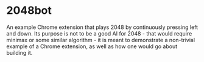 2048bot
=======

An example Chrome extension that plays 2048 by continuously pressing left and down.  Its purpose is not to be a good AI for 2048 - that would require minimax or some similar algorithm - it is meant to demonstrate a non-trivial example of a Chrome extension, as well as how one would go about building it.
